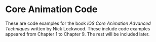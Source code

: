 # Core Animation Code

These are code examples for the book _iOS Core Animation Advanced Techniques_ written by Nick Lockwood. These include code examples appeared from Chapter 1 to Chapter 9. The rest will be included later.
